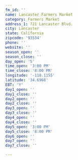 ```yaml
---
fm_id: ''
name: Lancaster Farmers Market
category: Farmers Market
address_1: 721 Lancaster Blvd.
city: Lancaster
state: California
zipcode: '93534'
phone: ''
website: ''
season_open: ''
season_close: ''
day_open: '5'
time_open: '3:00 PM'
time_close: '8:00 PM'
longitude: '-118.1155'
latitude: '34.6968'
EBT: 'Y'
day1_open: ''
day1_close: ''
day2_open: ''
day2_close: ''
day3_open: ''
day3_close: ''
day4_open: ''
day4_close: ''
day5_open: '3:00 PM'
day5_close: '8:00 PM'
day6_open: ''
day7_open: ''
day7_close: ''

---
```

